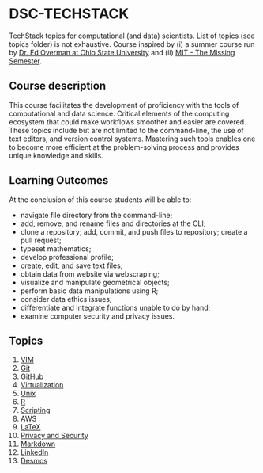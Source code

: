 # DSC-TECHSTACK

TechStack topics for computational (and data) scientists.  List of topics (see topics folder) is not exhaustive.  Course inspired by (i) a summer course run by [Dr. Ed Overman at Ohio State University](https://math.osu.edu/people/overman.2) and (ii) [MIT - The Missing Semester](https://missing.csail.mit.edu).




## Course description

This course facilitates the development of proficiency with the tools of computational and data science. Critical elements of the computing ecosystem that could make workflows smoother and easier are covered. These topics include but are not limited to the command-line, the use of text editors, and version control systems. Mastering such tools enables one to become more efficient at the problem-solving process and provides unique knowledge and skills.



## Learning Outcomes
At the conclusion of this course students will be able to:

* navigate file directory from the command-line;
* add, remove, and rename files and directories at the CLI;
* clone a repository; add, commit, and push files to repository; create a pull request;
* typeset mathematics;
* develop professional profile;
* create, edit, and save text files;
* obtain data from website via webscraping;
* visualize and manipulate geometrical objects;
* perform basic data manipulations using R;
* consider data ethics issues;
* differentiate and integrate functions unable to do by hand; 
* examine computer security and privacy issues.



## Topics

1. [VIM](topics/vim.md)
2. [Git](topics/git.md)
3. [GitHub](topics/github.md)
4. [Virtualization](topics/vm.md)
5. [Unix](topics/unix.md)
6. [R](topics/r.md)
7. [Scripting](topics/scripting.md)
8. [AWS](topics/aws.md)
9. [LaTeX](topics/latex.md)
10. [Privacy and Security](topics/vpn.md)
11. [Markdown](topics/markdown.md)
12. [LinkedIn](topics/linkedin.md)
13. [Desmos](topics/desmos.md)




